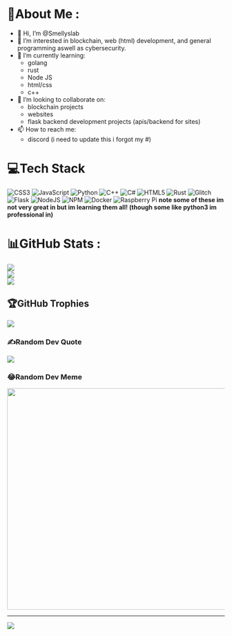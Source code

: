 # 💫About Me :
- 👋 Hi, I’m @Smellyslab
- 👀 I’m interested in blockchain, web (html) development, and general programming aswell as cybersecurity.
- 🌱 I’m currently learning:
  - golang
  - rust
  - Node JS 
  - html/css
  - c++ 
- 💞️ I’m looking to collaborate on:
  - blockchain projects
  - websites
  - flask backend development projects (apis/backend for sites) 
- 📫 How to reach me:
  - discord (i need to update this i forgot my #) 

# 💻Tech Stack
![CSS3](https://img.shields.io/badge/css3-%231572B6.svg?style=for-the-badge&logo=css3&logoColor=white) ![JavaScript](https://img.shields.io/badge/javascript-%23323330.svg?style=for-the-badge&logo=javascript&logoColor=%23F7DF1E) ![Python](https://img.shields.io/badge/python-3670A0?style=for-the-badge&logo=python&logoColor=ffdd54) ![C++](https://img.shields.io/badge/c++-%2300599C.svg?style=for-the-badge&logo=c%2B%2B&logoColor=white) ![C#](https://img.shields.io/badge/c%23-%23239120.svg?style=for-the-badge&logo=c-sharp&logoColor=white) ![HTML5](https://img.shields.io/badge/html5-%23E34F26.svg?style=for-the-badge&logo=html5&logoColor=white) ![Rust](https://img.shields.io/badge/rust-%23000000.svg?style=for-the-badge&logo=rust&logoColor=white) ![Glitch](https://img.shields.io/badge/glitch-%233333FF.svg?style=for-the-badge&logo=glitch&logoColor=white) ![Flask](https://img.shields.io/badge/flask-%23000.svg?style=for-the-badge&logo=flask&logoColor=white) ![NodeJS](https://img.shields.io/badge/node.js-6DA55F?style=for-the-badge&logo=node.js&logoColor=white) ![NPM](https://img.shields.io/badge/NPM-%23000000.svg?style=for-the-badge&logo=npm&logoColor=white) ![Docker](https://img.shields.io/badge/docker-%230db7ed.svg?style=for-the-badge&logo=docker&logoColor=white) ![Raspberry Pi](https://img.shields.io/badge/-RaspberryPi-C51A4A?style=for-the-badge&logo=Raspberry-Pi)
   **note some of these im not very great in but im learning them all! (though some like python3 im professional in)**

# 📊GitHub Stats :
![](https://github-readme-stats.vercel.app/api?username=smellyslab&theme=highcontrast&hide_border=false&include_all_commits=false&count_private=false)<br/>
![](https://github-readme-streak-stats.herokuapp.com/?user=smellyslab&theme=highcontrast&hide_border=false)<br/>
![](https://github-readme-stats.vercel.app/api/top-langs/?username=smellyslab&theme=highcontrast&hide_border=false&include_all_commits=false&count_private=false&layout=compact)
## 🏆GitHub Trophies
![](https://github-profile-trophy.vercel.app/?username=smellyslab&theme=radical&no-frame=false&no-bg=false&margin-w=4)

### ✍️Random Dev Quote
![](https://quotes-github-readme.vercel.app/api?type=horizontal&theme=tokyonight)

### 😂Random Dev Meme
<img src="https://random-memer.herokuapp.com/" width="512px"/>

---
[![](https://visitcount.itsvg.in/api?id=smellyslab&icon=0&color=0)](https://visitcount.itsvg.in)
